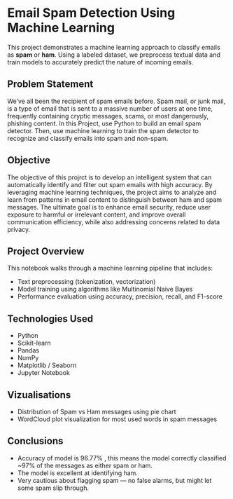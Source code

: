 # Email Spam Detection Using Machine Learning

This project demonstrates a machine learning approach to classify emails as **spam** or **ham**. Using a labeled dataset, we preprocess textual data and train models to accurately predict the nature of incoming emails.

## Problem Statement

We’ve all been the recipient of spam emails before. Spam mail, or junk mail, is a type of email that is sent to a massive number of users at one time, frequently containing cryptic messages, scams, or most dangerously, phishing content.
In this Project, use Python to build an email spam detector. Then, use machine learning to train the spam detector to recognize and classify emails into spam and non-spam.

## Objective

The objective of this projrct is to develop an intelligent system that can automatically identify and filter out spam emails with high accuracy. By leveraging machine learning techniques, the project aims to analyze and learn from patterns in email content to distinguish between ham and spam messages. The ultimate goal is to enhance email security, reduce user exposure to harmful or irrelevant content, and improve overall communication efficiency, while also addressing concerns related to data privacy.

## Project Overview

This notebook walks through a machine learning pipeline that includes:

- Text preprocessing (tokenization, vectorization)
- Model training using algorithms like Multinomial Naive Bayes
- Performance evaluation using accuracy, precision, recall, and F1-score

## Technologies Used

- Python 
- Scikit-learn
- Pandas
- NumPy
- Matplotlib / Seaborn
- Jupyter Notebook

## Vizualisations

- Distribution of Spam vs Ham messages using pie chart
- WordCloud plot visualization for most used words in spam messages

## Conclusions
- Accuracy of model is 96.77% , this means the model correctly classified ~97% of the messages as either spam or ham.
- The model is excellent at identifying ham.
- Very cautious about flagging spam — no false alarms, but might let some spam slip through.

